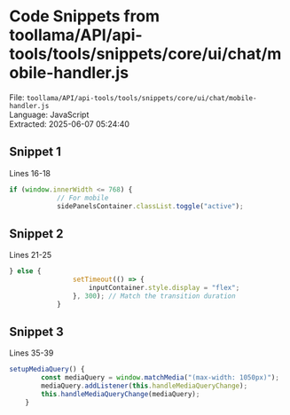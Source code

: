 # Code Snippets from toollama/API/api-tools/tools/snippets/core/ui/chat/mobile-handler.js

File: `toollama/API/api-tools/tools/snippets/core/ui/chat/mobile-handler.js`  
Language: JavaScript  
Extracted: 2025-06-07 05:24:40  

## Snippet 1
Lines 16-18

```JavaScript
if (window.innerWidth <= 768) {
            // For mobile
            sidePanelsContainer.classList.toggle("active");
```

## Snippet 2
Lines 21-25

```JavaScript
} else {
                setTimeout(() => {
                    inputContainer.style.display = "flex";
                }, 300); // Match the transition duration
            }
```

## Snippet 3
Lines 35-39

```JavaScript
setupMediaQuery() {
        const mediaQuery = window.matchMedia("(max-width: 1050px)");
        mediaQuery.addListener(this.handleMediaQueryChange);
        this.handleMediaQueryChange(mediaQuery);
    }
```

